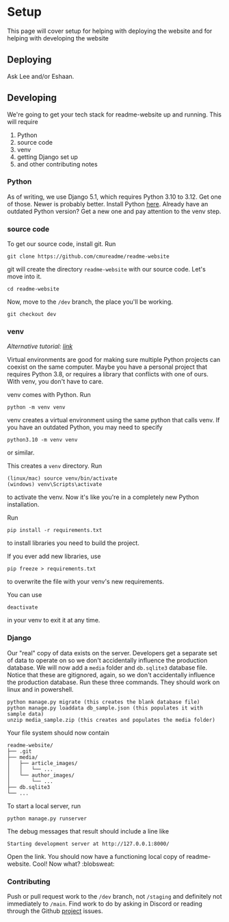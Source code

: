 # Setup

This page will cover setup for helping with deploying the website and for helping with developing the website

## Deploying

Ask Lee and/or Eshaan. 

## Developing
We're going to get your tech stack for readme-website up and running. This will require
1. Python
1. source code
1. venv
1. getting Django set up
1. and other contributing notes

### Python
As of writing, we use Django 5.1, which requires Python 3.10 to 3.12. Get one of those. Newer is probably better. Install Python [here](https://www.python.org/downloads/). Already have an outdated Python version? Get a new one and pay attention to the venv step.

### source code
To get our source code, install git. Run
```
git clone https://github.com/cmureadme/readme-website
```
git will create the directory `readme-website` with our source code. Let's move into it.
```
cd readme-website
```

Now, move to the `/dev` branch, the place you'll be working.
```
git checkout dev
```

### venv
_Alternative tutorial: [link](https://realpython.com/python-virtual-environments-a-primer/)_

Virtual environments are good for making sure multiple Python projects can coexist on the same computer. Maybe you have a personal project that requires Python 3.8, or requires a library that conflicts with one of ours. With venv, you don't have to care.

venv comes with Python. Run 
```
python -m venv venv
```

venv creates a virtual environment using the same python that calls venv. If you have an outdated Python, you may need to specify
```
python3.10 -m venv venv
```
or similar.

This creates a `venv` directory. Run
```
(linux/mac) source venv/bin/activate
(windows) venv\Scripts\activate
```
to activate the venv. Now it's like you're in a completely new Python installation. 

Run
```
pip install -r requirements.txt
```
to install libraries you need to build the project.

If you ever add new libraries, use
```
pip freeze > requirements.txt
```
to overwrite the file with your venv's new requirements.

You can use
```
deactivate
```
in your venv to exit it at any time.

### Django
Our "real" copy of data exists on the server. Developers get a separate set of data to operate on so we don't accidentally influence the production database. We will now add a `media` folder and `db.sqlite3` database file. Notice that these are gitignored, again, so we don't accidentally influence the production database. Run these three commands. They should work on linux and in powershell.
```
python manage.py migrate (this creates the blank database file)
python manage.py loaddata db_sample.json (this populates it with sample data)
unzip media_sample.zip (this creates and populates the media folder)
```
Your file system should now contain
```
readme-website/
├── .git
├── media/
│   ├── article_images/
│   │   └── ...
│   └── author_images/
│       └── ...
├── db.sqlite3
└── ...
```

To start a local server, run
```
python manage.py runserver
```
The debug messages that result should include a line like
```
Starting development server at http://127.0.0.1:8000/
```

Open the link. You should now have a functioning local copy of readme-website. Cool! Now what? :blobsweat:

### Contributing
Push or pull request work to the `/dev` branch, not `/staging` and definitely not immediately to `/main`. Find work to do by asking in Discord or reading through the Github [project](https://github.com/orgs/cmureadme/projects/1) issues.
